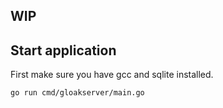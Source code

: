 ## WIP

## Start application
First make sure you have gcc and sqlite installed.
```sh
go run cmd/gloakserver/main.go
```
